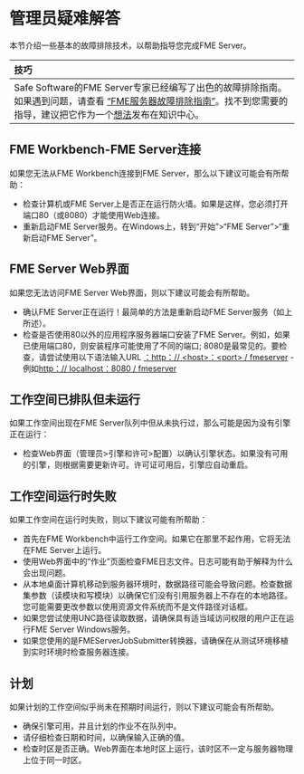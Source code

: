 # 管理员疑难解答

本节介绍一些基本的故障排除技术，以帮助指导您完成FME Server。

|  技巧 |
| :--- |
|  Safe Software的FME Server专家已经编写了出色的故障排除指南。如果遇到问题，请查看 [“FME服务器故障排除指南”](https://knowledge.safe.com/articles/540/fme-server-troubleshooting-guide.html)。找不到您需要的指导，建议把它作为一个[想法](https://knowledge.safe.com/content/idea/list.html)发布在知识中心。 |

## FME Workbench-FME Server连接

如果您无法从FME Workbench连接到FME Server，那么以下建议可能会有所帮助：

* 检查计算机或FME Server上是否正在运行防火墙。如果是这样，您必须打开端口80（或8080）才能使用Web连接。
* 重新启动FME Server服务。在Windows上，转到“开始”&gt;“FME Server”&gt;“重新启动FME Server”。

## FME Server Web界面

如果您无法访问FME Server Web界面，则以下建议可能会有所帮助。

* 确认FME Server正在运行！最简单的方法是重新启动FME Server服务（如上所述）。
* 检查是否使用80以外的应用程序服务器端口安装了FME Server。例如，如果已使用端口80，则安装程序可能使用了不同的端口; 8080是最常见的。要检查，请尝试使用以下语法输入URL [：http：// &lt;host&gt;：&lt;port&gt; / fmeserver](http://%3Chost%3E:%3Cport%3E/fmeserver) - 例如[http：// localhost：8080 / fmeserver](http://localhost:8080/fmeserver)

## 工作空间已排队但未运行

如果工作空间出现在FME Server队列中但从未执行过，那么可能是因为没有引擎正在运行：

* 检查Web界面（管理员&gt;引擎和许可&gt;配置）以确认引擎状态。如果没有可用的引擎，则根据需要更新许可。许可证可用后，引擎应自动重启。

## 工作空间运行时失败

如果工作空间在运行时失败，则以下建议可能有所帮助：

* 首先在FME Workbench中运行工作空间。如果它在那里不起作用，它将无法在FME Server上运行。
* 使用Web界面中的“作业”页面检查FME日志文件。日志可能有助于解释为什么会出现问题。
* 从本地桌面计算机移动到服务器环境时，数据路径可能会导致问题。检查数据集参数（读模块和写模块）以确保它们没有引用服务器上不存在的本地路径。您可能需要更改参数以使用资源文件系统而不是文件路径对话框。
* 如果您尝试使用UNC路径读取数据，请确保具有适当域访问权限的用户正在运行FME Server Windows服务。
* 如果您使用的是FMEServerJobSubmitter转换器，请确保在从测试环境移植到实时环境时检查服务器连接。

## 计划

如果计划的工作空间似乎尚未在预期时间运行，则以下建议可能会有所帮助。

* 确保引擎可用，并且计划的作业不在队列中。
* 请仔细检查日期和时间，以确保输入正确的值。
* 检查时区是否正确。Web界面在本地时区上运行，该时区不一定与服务器物理上位于同一时区。

